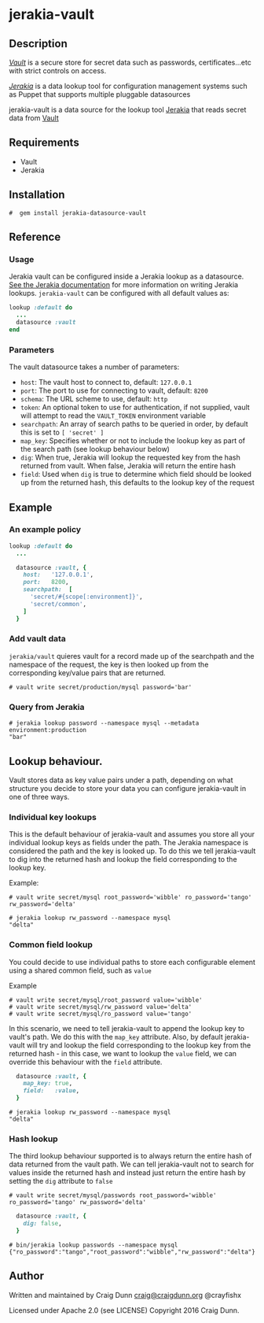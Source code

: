 # jerakia-vault

## Description

[_Vault_](http://vaultproject.io) is a secure store for secret data such as passwords, certificates...etc with strict controls on access. 

[_Jerakia_](http://jerakia.io) is a data lookup tool for configuration management systems such as Puppet that supports multiple pluggable datasources


jerakia-vault is a data source for the lookup tool [Jerakia](http://jerakia.io) that reads secret data from [Vault](http://vaultproject.io)

## Requirements

* Vault
* Jerakia

## Installation 

```
#  gem install jerakia-datasource-vault
```


## Reference 

### Usage

Jerakia vault can be configured inside a Jerakia lookup as a datasource.  [See the Jerakia documentation](http://jerakia.io/lookups/) for more information on writing Jerakia lookups.  `jerakia-vault` can be configured with all default values as:

```ruby
lookup :default do
  ...
  datasource :vault
end
```

### Parameters

The vault datasource takes a number of parameters:

* `host`: The vault host to connect to, default: `127.0.0.1`
* `port`: The port to use for connecting to vault, default: `8200`
* `schema`: The URL scheme to use, default: `http`
* `token`: An optional token to use for authentication, if not supplied, vault will attempt to read the `VAULT_TOKEN` environment variable
* `searchpath`: An array of search paths to be queried in order, by default this is set to `[ 'secret' ]`
* `map_key`: Specifies whether or not to include the lookup key as part of the search path (see lookup behaviour below)
* `dig`: When true, Jerakia will lookup the requested key from the hash returned from vault.  When false, Jerakia will return the entire hash
* `field`: Used when `dig` is true to determine which field should be looked up from the returned hash, this defaults to the lookup key of the request

## Example

### An example policy

```ruby
lookup :default do
  ...

  datasource :vault, {
    host:   '127.0.0.1',
    port:   8200,
    searchpath:  [
      'secret/#{scope[:environment]}',
      'secret/common',
    ]
  }
```


### Add vault data

`jerakia/vault` quieres vault for a record made up of the searchpath and the namespace of the request, the key is then looked up from the corresponding key/value pairs that are returned.

```
# vault write secret/production/mysql password='bar'
```

### Query from Jerakia

```
# jerakia lookup password --namespace mysql --metadata environment:production
"bar"
```

## Lookup behaviour.

Vault stores data as key value pairs under a path, depending on what structure you decide to store your data you can configure jerakia-vault in one of three ways.

### Individual key lookups

This is the default behaviour of jerakia-vault and assumes you store all your individual lookup keys as fields under the path.  The Jerakia namespace is considered the path and the key is looked up.  To do this we tell jerakia-vault to dig into the returned hash and lookup the field corresponding to the lookup key.

Example:

```
# vault write secret/mysql root_password='wibble' ro_password='tango' rw_password='delta'
```

```
# jerakia lookup rw_password --namespace mysql
"delta"
```
 
### Common field lookup

You could decide to use individual paths to store each configurable element using a shared common field, such as `value`

Example

```
# vault write secret/mysql/root_password value='wibble' 
# vault write secret/mysql/rw_password value='delta' 
# vault write secret/mysql/ro_password value='tango' 
```

In this scenario, we need to tell jerakia-vault to append the lookup key to vault's path.  We do this with the `map_key` attribute.  Also, by default jerakia-vault will try and lookup the field corresponding to the lookup key from the returned hash - in this case, we want to lookup the `value` field, we can override this behaviour with the `field` attribute. 

```ruby
  datasource :vault, {
    map_key: true,
    field:   :value,
  }
```

```
# jerakia lookup rw_password --namespace mysql
"delta"
```

### Hash lookup

The third lookup behaviour supported is to always return the entire hash of data returned from the vault path.  We can tell jerakia-vault not to search for values inside the returned hash and instead just return the entire hash by setting the `dig` attribute to `false`


```
# vault write secret/mysql/passwords root_password='wibble' ro_password='tango' rw_password='delta'
```


```ruby
  datasource :vault, {
    dig: false,
  }
```

```
# bin/jerakia lookup passwords --namespace mysql
{"ro_password":"tango","root_password":"wibble","rw_password":"delta"}
```


## Author

Written and maintained by Craig Dunn <craig@craigdunn.org> @crayfishx

Licensed under Apache 2.0 (see LICENSE)
Copyright 2016 Craig Dunn.


